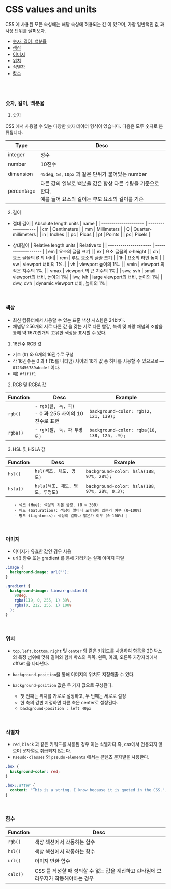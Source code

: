 # CSS values and units

CSS 에 사용된 모든 속성에는 해당 속성에 허용되는 값 이 있으며, 가장 일반적인 값 과 사용 단위를 살펴보자.

- [숫자, 길이, 백분율](#number-length-percentage")
- [색상](#color)
- [이미지](#image)
- [위치](#position)
- [식별자](#identifier)
- [함수](#functions)

<br/>
<br/>

### <div id="number-length-percentage">숫자, 길이, 백분율</div>

1. 숫자

CSS 에서 사용할 수 있는 다양한 숫자 데이터 형식이 있습니다. 다음은 모두 숫자로 분류됩니다.

| Type       | Desc                                                                                                                |
| ---------- | ------------------------------------------------------------------------------------------------------------------- |
| integer    | 정수                                                                                                                |
| number     | 10진수                                                                                                              |
| dimension  | `45deg`, `5s`, `10px` 과 같은 단위가 붙어있는 number                                                                |
| percentage | 다른 값의 일부로 백분율 값은 항상 다른 수량을 기준으로 한다. <br /> 예를 들어 요소의 길이는 부모 요소의 길이를 기준 |

2. 길이

- 절대 길이
  | Absolute length units | name |
  | --------------------- | ------------------- |
  | cm | Centimeters |
  | mm | Millimeters |
  | Q | Quarter-millimeters |
  | in | Inches |
  | pc | Picas |
  | pt | Points |
  | px | Pixels |

- 상대길이
  | Relative length units | Relative to |
  | --------------------- | ------------------- |
  | em | 요소의 글꼴 크기 |
  | ex | 요소 글꼴의 x-height |
  | ch | 요소 글꼴의 Ø 의 너비|
  | rem | 루트 요소의 글꼴 크기 |
  | 1h | 요소의 라인 높이 |
  | vw | viewport 너비의 1%. |
  | vh | viewport 높이의 1%. |
  | vmin | viewport 의 작은 치수의 1%. |
  | vmax | viewport 의 큰 치수의 1%.|
  | svw, svh | small viewport의 너비, 높이의 1%|
  | lvw, lvh | large viewport의 너비, 높이의 1%|
  | dvw, dvh | dynamic viewport 너비, 높이의 1% |

<br />

### <div id="color">색상</div>

- 최신 컴퓨터에서 사용할 수 있는 표준 색상 시스템은 24bit다.
- 채널당 256개의 서로 다른 값 을 갖는 서로 다른 빨강, 녹색 및 파랑 채널의 조합을 통해 약 1670만개의 고유한 색상을 표시할 수 있다.

1. 16진수 RGB 값

- 기호 (#) 와 6개의 16진수로 구성
- 각 16진수는 0 과 f (15를 나타냄) 사이의 16개 값 중 하나를 사용할 수 있으므로 — `0123456789abcdef` 이다.
- 예) `#f1f1f1`

2. RGB 및 RGBA 값

| Function | Desc                                                       | Example                                     |
| -------- | ---------------------------------------------------------- | ------------------------------------------- |
| `rgb()`  | - `rgb(빨, 녹, 파)` <br /> - 0 과 255 사이의 10진수로 표현 | `background-color: rgb(2, 121, 139);`       |
| `rgba()` | - `rgb(빨, 녹, 파 투명도)`                                 | `background-color: rgba(18, 138, 125, .9);` |

3. HSL 및 HSLA 값

| Function | Desc                             | Example                                       |
| -------- | -------------------------------- | --------------------------------------------- |
| `hsl()`  | `hsl(색조, 채도, 명도)`          | `background-color: hsla(188, 97%, 28%);`      |
| `hsla()` | `hsla(색조, 채도, 명도, 투명도)` | `background-color: hsla(188, 97%, 28%, 0.3);` |

```
    - 색조 (Hue): 색상의 기본 음영. (0 ~ 360)
    - 채도 (Saturation): 색상이 얼마나 포함되어 있는가 여부 (0–100%)
    - 명도 (Lightness): 색상이 얼마나 밝은가 여부 (0–100%) |
```

<br />

### <div id="image">이미지</div>

- 이미지가 유효한 값인 경우 사용
- url() 함수 또는 gradient 를 통해 가리키는 실제 이미지 파일

```css
.image {
  background-image: url("");
}

.gradient {
  background-image: linear-gradient(
    90deg,
    rgba(119, 0, 255, 1) 39%,
    rgba(0, 212, 255, 1) 100%
  );
}
```

<br />

### <div id="position">위치</div>

- `top`, `left`, `bottom`, `right` 및 `center` 와 같은 키워드를 사용하여 항목을 2D 박스의 특정 범위에 맞춰 길이와 함께 박스의 위쪽, 왼쪽, 아래, 오른쪽 가장자리에서 offset 을 나타낸다.
- `background-position`을 통해 이미지의 위치도 지정해줄 수 있다.

- `background-position` 값은 두 가지 값으로 구성된다.
  - 첫 번째는 위치를 가로로 설정하고, 두 번째는 세로로 설정
  - 한 축의 값만 지정하면 다른 축은 center로 설정된다.
  - `background-position : left 40px`

<br />

### <div id="identifier">식별자</div>

- `red`, `black` 과 같은 <color> 키워드를 사용된 경우 이는 식별자다.즉, css에서 인용되지 않으며 문자열로 취급되지 않는다.
- `Pseudo-classes` 와 `pseudo-elements` 에서는 콘텐츠 문자열을 사용한다.

```css
.box {
  background-color: red;
}

.box::after {
  content: "This is a string. I know because it is quoted in the CSS.";
}
```

<br />

### <div id="functions">함수</div>

| Function | Desc                                                                                |
| -------- | ----------------------------------------------------------------------------------- |
| `rgb()`  | 색상 섹션에서 작동하는 함수                                                         |
| `hsl()`  | 색상 섹션에서 작동하는 함수                                                         |
| `url()`  | 이미지 반환 함수                                                                    |
| `calc()` | CSS 를 작성할 때 정의할 수 없는 값을 계산하고 런타임에 브라우저가 작동해야하는 경우 |
